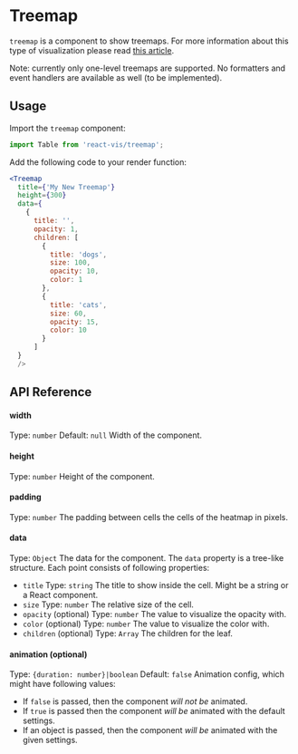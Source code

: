 # Treemap

`treemap` is a component to show treemaps. For more information about this type of visualization please read [this article](https://en.wikipedia.org/wiki/Treemapping).

Note: currently only one-level treemaps are supported. No formatters and event handlers are available as well (to be implemented).

## Usage

Import the `treemap` component:
```jsx
import Table from 'react-vis/treemap';
```

Add the following code to your render function:
```jsx
<Treemap
  title={'My New Treemap'}
  height={300}
  data={
    {
      title: '',
      opacity: 1,
      children: [
        {
          title: 'dogs',
          size: 100,
          opacity: 10,
          color: 1
        },
        {
          title: 'cats',
          size: 60,
          opacity: 15,
          color: 10
        }
      ]
  }
  />
```

## API Reference

#### width
Type: `number`
Default: `null`
Width of the component.

#### height
Type: `number`
Height of the component.

#### padding
Type: `number`
The padding between cells the cells of the heatmap in pixels.

#### data
Type: `Object`
The data for the component. The `data` property is a tree-like structure.
Each point consists of following properties:

* `title`
  Type: `string`
  The title to show inside the cell. Might be a string or a React component.
* `size`
  Type: `number`
  The relative size of the cell.
* `opacity` (optional)
  Type: `number`
  The value to visualize the opacity with.
* `color` (optional)
  Type: `number`
  The value to visualize the color with.
* `children` (optional)
  Type: `Array`
  The children for the leaf.


#### animation (optional)
Type: `{duration: number}|boolean`
Default: `false`
Animation config, which might have following values:

- If `false` is passed, then the component *will not be* animated.
- If `true` is passed then the component *will be* animated with the default settings.
- If an object is passed, then the component *will be* animated with the given settings.
